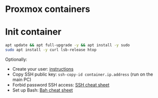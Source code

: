 
# Proxmox containers

# Init container

```bash
apt update && apt full-upgrade -y && apt install -y sudo
sudo apt install -y curl lsb-release htop
```

Optionally:
- Create your user: [instructions](../linux-users.md#create-new-user)
- Copy SSH public key: `ssh-copy-id container.ip.address` (run on the main PC)
- Forbid password SSH access: [SSH cheat sheet](../ssh.md#server-set-up-ssh)
- Set up Bash: [Bah cheat sheet](../bash.md)
